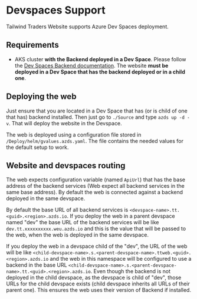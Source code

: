 # Devspaces Support

Tailwind Traders Website supports Azure Dev Spaces deployment. 

## Requirements

* AKS cluster **with the Backend deployed in a Dev Space**. Please follow the [Dev Spaces Backend documentation](https://github.com/Microsoft/TailwindTraders-Backend/blob/master/Documents/Devspaces.md). The website **must be deployed in a Dev Space that has the backend deployed or in a child one**.

## Deploying the web

Just ensure that you are located in a Dev Space that has (or is child of one that has) backend installed. Then just go to `./Source` and type `azds up -d -v`. That will deploy the website in the Devspace.

The web is deployed using a configuration file stored in `/Deploy/helm/gvalues.azds.yaml`. The file contains the needed values for the default setup to work.

## Website and devspaces routing

The web expects configuration variable (named `ApiUrl`) that has the base address of the backend services (Web expect all backend services in the same base address). By default the web is connected against a backend deployed in the same devspace.

By default the base URL of all backend services is `<devspace-name>.tt.<guid>.<region>.azds.io`. If you deploy the web in a parent devspace named "dev" the base URL of the backend services will be like `dev.tt.xxxxxxxxxx.weu.azds.io` and this is the value that will be passed to the web, when the web is deployed in the same devspace.

If you deploy the web in a devspace child of the "dev", the URL of the web will be like `<child-devspace-name>.s.<parent-devspace-name>.ttweb.<guid>.<region>.azds.io` and the web in this namespace will be configured to use a backend in the base URL `<child-devspace-name>.s.<parent-devspace-name>.tt.<guid>.<region>.azds.io`. Even though the backend is not deployed in the child devspace, as the devspace is child of "dev", those URLs for the child devspace exists (child devspace inherits all URLs of their parent one). This ensures the web uses their version of Backend if installed.
